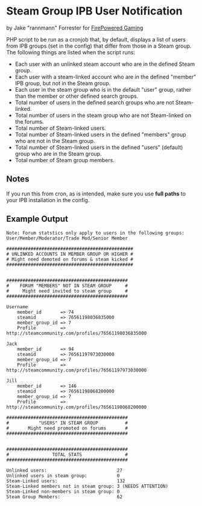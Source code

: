 Steam Group IPB User Notification
=========

by Jake "rannmann" Forrester
for [FirePowered Gaming](https://firepoweredgaming.com/forums)

PHP script to be run as a cronjob that, by default, displays a list of users from IPB groups (set in the config) that differ from those in a Steam group.  The following things are listed when the script runs:

* Each user with an unlinked steam account who are in the defined Steam group.
* Each user with a steam-linked account who are in the defined "member" IPB group, but not in the Steam group.
* Each user in the steam group who is in the default "user" group, rather than the member or other defined search groups.
* Total number of users in the defined search groups who are not Steam-linked.
* Total number of users in the steam group who are not Steam-linked on the forums.
* Total number of Steam-linked users.
* Total number of Steam-linked users in the defined "members" group who are not in the Steam group.
* Total number of Steam-linked users in the defined "users" (default) group who are in the Steam group.
* Total number of Steam group members.


Notes
-------

If you run this from cron, as is intended, make sure you use **full paths** to your IPB installation in the config.


Example Output
-------
    Note: Forum statstics only apply to users in the following groups: User/Member/Moderator/Trade Mod/Senior Member
    
    ###############################################
    # UNLINKED ACCOUNTS IN MEMBER GROUP OR HIGHER #
    # Might need demoted on forums & steam kicked #
    ###############################################
    
    
    #############################################
    #    FORUM "MEMBERS" NOT IN STEAM GROUP     #
    #     Might need invited to steam group     #
    #############################################
    
    Username
        member_id       => 74
        steamid         => 76561198036835000
        member_group_id => 7
        Profile         => http://steamcommunity.com/profiles/76561198036835000
    
    Jack
        member_id       => 94
        steamid         => 76561197973030000
        member_group_id => 7
        Profile         => http://steamcommunity.com/profiles/76561197973030000
        
    Jill
        member_id       => 146
        steamid         => 76561198068200000
        member_group_id => 7
        Profile         => http://steamcommunity.com/profiles/76561198068200000
    
    #############################################
    #           "USERS" IN STEAM GROUP          #
    #       Might need promoted on forums       #
    #############################################
    
    
    #############################################
    #                TOTAL STATS                #
    #############################################
    
    Unlinked users:                          27
    Unlinked users in steam group:           0 
    Steam-Linked users:                      132
    Steam-Linked members not in steam group: 3 (NEEDS ATTENTION)
    Steam-Linked non-members in steam group: 0 
    Steam Group Members:                     62